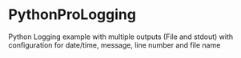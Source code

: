 # PythonProLogging
Python Logging example with multiple outputs (File and stdout) with configuration for date/time, message, line number and file name
